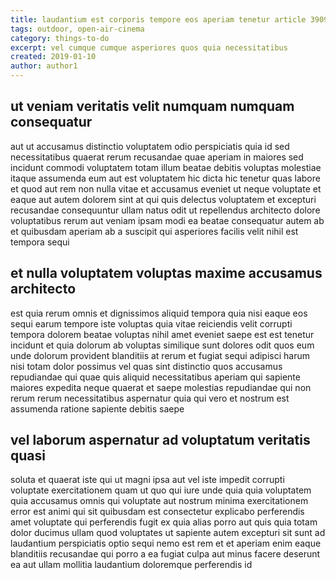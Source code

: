 ```yaml
---
title: laudantium est corporis tempore eos aperiam tenetur article 3909
tags: outdoor, open-air-cinema
category: things-to-do
excerpt: vel cumque cumque asperiores quos quia necessitatibus
created: 2019-01-10
author: author1
---
```


## ut veniam veritatis velit numquam numquam consequatur

aut ut accusamus distinctio voluptatem odio perspiciatis quia id sed necessitatibus quaerat rerum recusandae quae aperiam in maiores sed incidunt commodi voluptatem totam illum beatae debitis voluptas molestiae itaque assumenda eum aut est voluptatem hic dicta hic tenetur quas labore et quod aut rem non nulla vitae et accusamus eveniet ut neque voluptate et eaque aut autem dolorem sint at qui quis delectus voluptatem et excepturi recusandae consequuntur ullam natus odit ut repellendus architecto dolore voluptatibus rerum aut veniam ipsam modi ea beatae consequatur autem ab et quibusdam aperiam ab a suscipit qui asperiores facilis velit nihil est tempora sequi

## et nulla voluptatem voluptas maxime accusamus architecto

est quia rerum omnis et dignissimos aliquid tempora quia nisi eaque eos sequi earum tempore iste voluptas quia vitae reiciendis velit corrupti tempora dolorem beatae voluptas nihil amet eveniet saepe est est tenetur incidunt et quia dolorum ab voluptas similique sunt dolores odit quos eum unde dolorum provident blanditiis at rerum et fugiat sequi adipisci harum nisi totam dolor possimus vel quas sint distinctio quos accusamus repudiandae qui quae quis aliquid necessitatibus aperiam qui sapiente maiores expedita neque quaerat et saepe molestias repudiandae qui non rerum rerum necessitatibus aspernatur quia qui vero et nostrum est assumenda ratione sapiente debitis saepe

## vel laborum aspernatur ad voluptatum veritatis quasi

soluta et quaerat iste qui ut magni ipsa aut vel iste impedit corrupti voluptate exercitationem quam ut quo qui iure unde quia quia voluptatem quia accusamus omnis qui voluptate aut nostrum minima exercitationem error est animi qui sit quibusdam est consectetur explicabo perferendis amet voluptate qui perferendis fugit ex quia alias porro aut quis quia totam dolor ducimus ullam quod voluptates ut sapiente autem excepturi sit sunt ad laudantium perspiciatis optio sequi nemo est rem et et aperiam enim eaque blanditiis recusandae qui porro a ea fugiat culpa aut minus facere deserunt ea aut ullam mollitia laudantium doloremque perferendis id
